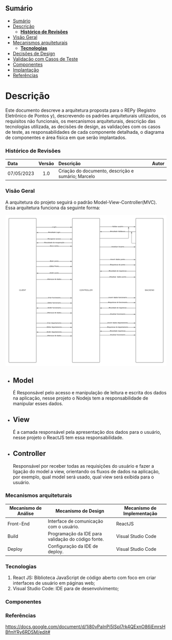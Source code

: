 ## Sumário

- [Sumário](#sumário)
- [Descrição](#descrição)
  - [**Histórico de Revisões**](#revisoes)
- [Visão Geral](#visao-geral)
- [Mecanismos arquiteturais](#mecanismos-arquiteturais)
  - [**Tecnologias**](#tecnologias)
- [Decisões de Design](#decisao-design)
- [Validação com Casos de Teste](#validacao-casos-teste)
- [Componentes](#componentes)
- [Implantação](#implantacao)
- [Referências](#referencias)

<div id='descricao'/>

# Descrição

Este documento descreve a arquitetura proposta para o REPy (Registro Eletrônico de Pontos y), descrevendo os padrões arquiteturais utilizados, os requisitos não funcionais, os mercanismos arquiteturais, descrição das tecnologias utilizada, as decisões de design, as validações com os casos de teste, as responsabilidades de cada componente detalhada, o diagrama de componentes e área física em que serão implantados.

<div id='revisoes'/>

### **Histórico de Revisões**

| Data       | Versão | Descrição                                                              | Autor                           |
| :--------- | :----: | :--------------------------------------------------------------------- | :------------------------------ |
| 07/05/2023 |  1.0   | Criação do documento, descrição e sumário;  Marcelo |

<div id='visao-geral'/>

### **Visão Geral**
A arquitetura do projeto seguirá o padrão Model-View-Controller(MVC). Essa arquitetura funciona da seguinte forma: 

![Diagrama de Visao Geral](./images/VisaoGeral-diagram.png)

+ ## Model
  É Responsável pelo acesso e manipulação de leitura e escrita dos dados na aplicação, nesse projeto o Nodejs tem a responsabilidade de manipular esses dados.
   
+ ## View
   É a camada responsável pela apresentação dos dados para o usuário, nesse projeto o ReactJS tem essa responsabilidade.
   
+ ## Controller
   Responsável por receber todas as requisições do usuário e fazer a ligação do model a view, orientando os fluxos de dados na aplicação, por exemplo, qual model será usado, qual view será exibida para o usuário.

<div id='mecanismos-arquiteturais'/>

### **Mecanismos arquiteturais**

| Mecanismo de Análise | Mecanismo de Design | Mecanismo de Implementação |
| --- | --- | --- |
| Front-End | Interface de comunicação com o usuário.  | ReactJS |
| Build  | Programação da IDE para validação do código fonte. | Visual Studio Code  |
| Deploy | Configuração da IDE de deploy.| Visual Studio Code |

<div id='tecnologias'/>

### **Tecnologias**

1. React JS: Biblioteca JavaScript de código aberto com foco em criar interfaces de usuário em páginas web;
2. Visual Studio Code: IDE para de desenvolvimento;

<div id='componentes'/>

### **Componentes**

<div id='referencias'/>


### **Referências**
https://docs.google.com/document/d/1i80vPaInPi5lSpI7rk4QExnO86iEmrsHBfmYRy6RDSM/edit#
